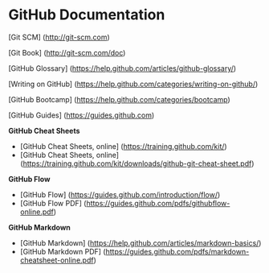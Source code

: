 # GitHub Documentation

[Git SCM] (http://git-scm.com)

[Git Book] (http://git-scm.com/doc)

[GitHub Glossary] (https://help.github.com/articles/github-glossary/)

[Writing on GitHub] (https://help.github.com/categories/writing-on-github/)

[GitHub Bootcamp] (https://help.github.com/categories/bootcamp)

[GitHub Guides] (https://guides.github.com)

__GitHub Cheat Sheets__
* [GitHub Cheat Sheets, online] (https://training.github.com/kit/)
* [GitHub Cheat Sheets, online] (https://training.github.com/kit/downloads/github-git-cheat-sheet.pdf)

__GitHub Flow__
* [GitHub Flow] (https://guides.github.com/introduction/flow/)
* [GitHub Flow PDF] (https://guides.github.com/pdfs/githubflow-online.pdf)

__GitHub Markdown__
* [GitHub Markdown] (https://help.github.com/articles/markdown-basics/)
* [GitHub Markdown PDF] (https://guides.github.com/pdfs/markdown-cheatsheet-online.pdf)
